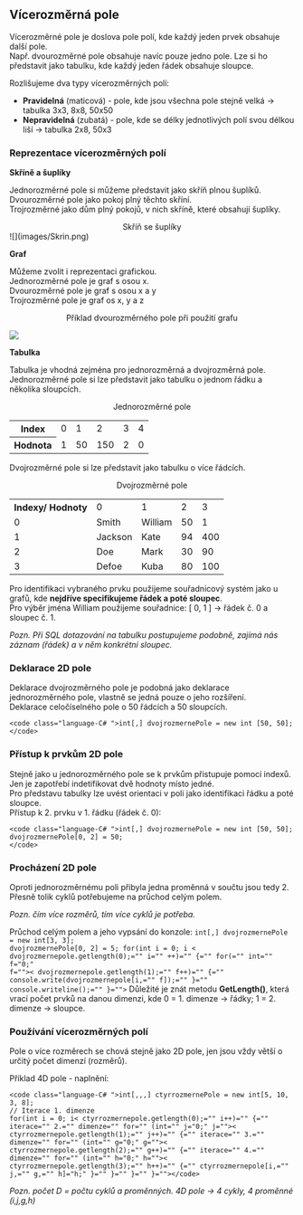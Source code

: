 ## Vícerozměrná pole

 Vícerozměrné pole je doslova pole polí, kde každý jeden prvek obsahuje další pole.  
 Např. dvourozměrné pole obsahuje navíc pouze jedno pole. Lze si ho představit jako tabulku, kde každý jeden řádek obsahuje sloupce.

Rozlišujeme dva typy vícerozměrných polí:

*   **Pravidelná** (maticová) - pole, kde jsou všechna pole stejně velká -> tabulka 3x3, 8x8, 50x50
*   **Nepravidelná** (zubatá) - pole, kde se délky jednotlivých polí svou délkou liší -> tabulka 2x8, 50x3 

### Reprezentace vícerozměrných polí

**Skříně a šuplíky**

Jednorozměrné pole si můžeme představit jako skříň plnou šuplíků.  
 Dvourozměrné pole jako pokoj plný těchto skříní.  
 Trojrozměrné jako dům plný pokojů, v nich skříně, které obsahují šuplíky.  

<div style="text-align:center"> Skříň se šuplíky </div>
![](images/Skrin.png)  

**Graf**  

Můžeme zvolit i reprezentaci grafickou.  
 Jednorozměrné pole je graf s osou x.  
 Dvourozměrné pole je graf s osou x a y  
 Trojrozměrné pole je graf os x, y a z  

<div style="text-align:center">Příklad dvourozměrného pole při použití grafu</div>  

![](images/graf.png)  

**Tabulka**  

Tabulka je vhodná zejména pro jednorozměrná a dvojrozměrná pole.  
 Jednorozměrné pole si lze představit jako tabulku o jednom řádku a několika sloupcích.  

<div style="text-align:center">Jednorozměrné pole</div>
<div>
<table class="table-basic">
  <tr>
    <th>Index</th>
	<td>0</td>
	<td>1</td>	
	<td>2</td>	
	<td>3</td>	
	<td>4</td>		
  </tr>
  <tr>
    <th>Hodnota</th>
    <td>1</td>		
    <td>50</td>
	<td>150</td>
	<td>2</td>
	<td>0</td>
  </tr>
</table>
</div>

Dvojrozměrné pole si lze představit jako tabulku o více řádcích.  

<div style="text-align:center">Dvojrozměrné pole</div>

<table class="table-basic">
  <tr>
    <th>Indexy/  
Hodnoty</th>
    <td>0</td>		
    <td>1</td>
	<td>2</td>
	<td>3</td>
  </tr>
  <tr>
    <td>0</td>
    <td>Smith</td>
	<td class="blue">William</td>		
    <td>50</td>
	<td>1</td>
  </tr>
  <tr>
    <td>1</td>
    <td>Jackson</td>
	<td>Kate</td>		
    <td>94</td>
	<td>400</td>
  </tr>
  <tr>
    <td>2</td>
    <td>Doe</td>
	<td>Mark</td>			
    <td>30</td>
	<td>90</td>
  </tr>
    <tr>
    <td>3</td>
    <td>Defoe</td>
	<td>Kuba</td>		
    <td>80</td>
	<td>100</td>
  </tr>
</table>

Pro identifikaci vybraného prvku použijeme souřadnicový systém jako u grafů, kde **nejdříve specifikujeme řádek a poté sloupec**.  
 Pro výběr jména William použijeme souřadnice: [ 0, 1 ] -> řádek č. 0 a sloupec č. 1.  

 *Pozn. Při SQL dotazování na tabulku postupujeme podobně, zajímá nás záznam (řádek) a v něm konkrétní sloupec.*

### Deklarace 2D pole

Deklarace dvojrozměrného pole je podobná jako deklarace jednorozměrného pole, vlastně se jedná pouze o jeho rozšíření.  
 Deklarace celočíselného pole o 50 řádcích a 50 sloupcích.

    <code class="language-C# ">int[,] dvojrozmernePole = new int [50, 50];
    </code>

### Přístup k prvkům 2D pole

Stejně jako u jednorozměrného pole se k prvkům přistupuje pomocí indexů. Jen je zapotřebí indetifikovat dvě hodnoty místo jedné.  
 Pro představu tabulky lze uvést orientaci v poli jako identifikaci řádku a poté sloupce.  
 Přístup k 2. prvku v 1. řádku (řádek č. 0):

    <code class="language-C# ">int[,] dvojrozmernePole = new int [50, 50];
    dvojrozmernePole[0, 2] = 50;
    </code>

### Procházení 2D pole

Oproti jednorozměrnému poli přibyla jedna proměnná v součtu jsou tedy 2. Přesně tolik cyklů potřebujeme na průchod celým polem.  

 *Pozn. čím více rozměrů, tím více cyklů je potřeba.*  

 Průchod celým polem a jeho vypsání do konzole: <code class="language-C# ">int[,] dvojrozmernePole = new int[3, 3]; dvojrozmernePole[0, 2] = 5; for(int i = 0; i < dvojrozmernepole.getlength(0);="" i="" ++)="" {="" for(="" int="" f="0;" f="">< dvojrozmernepole.getlength(1);="" f++)="" {="" console.write(dvojrozmernepole[i,="" f]);="" }="" console.writeline();="" }=""></code> Důležité je znát metodu **GetLength()**, která vrací počet prvků na danou dimenzi, kde 0 = 1. dimenze -> řádky; 1 = 2. dimenze -> sloupce.

### Používání vícerozměrných polí

Pole o více rozměrech se chová stejně jako 2D pole, jen jsou vždy větší o určitý počet dimenzí (rozměrů).  

Příklad 4D pole - naplnění:

    <code class="language-C# ">int[,,,] ctyrrozmernePole = new int[5, 10, 3, 8];
    // Iterace 1. dimenze
    for(int i = 0; i< ctyrrozmernepole.getlength(0);="" i++)="" {="" iterace="" 2.="" dimenze="" for="" (int="" j="0;" j="">< ctyrrozmernepole.getlength(1);="" j++)="" {="" iterace="" 3.="" dimenze="" for="" (int="" g="0;" g="">< ctyrrozmernepole.getlength(2);="" g++)="" {="" iterace="" 4.="" dimenze="" for="" (int="" h="0;" h="">< ctyrrozmernepole.getlength(3);="" h++)="" {="" ctyrrozmernepole[i,="" j,="" g,="" h]="h;" }="" }="" }="" }=""></code>

*Pozn. počet D = počtu cyklů a proměnných. 4D pole -> 4 cykly, 4 proměnné (i,j,g,h)*